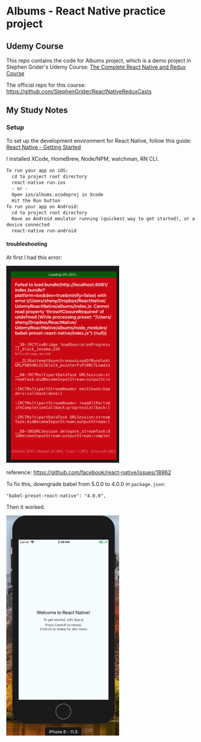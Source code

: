# Albums - React Native practice project

## Udemy Course
This repo contains the code for Albums project, which is a demo project in Stephen Grider's Udemy Course: [The Complete React Native and Redux Course](
https://www.udemy.com/the-complete-react-native-and-redux-course/learn/v4/overview)

The official repo for this course: https://github.com/StephenGrider/ReactNativeReduxCasts

## My Study Notes
### Setup
To set up the development environment for React Native, follow this guide:
[React Native - Getting Started](https://facebook.github.io/react-native/docs/getting-started.html)

I installed XCode, HomeBrew, Node/NPM, watchman, RN CLI.

```
To run your app on iOS:
  cd to project root directory
  react-native run-ios
  - or -
  Open ios/albums.xcodeproj in Xcode
  Hit the Run button
To run your app on Android:
  cd to project root directory
  Have an Android emulator running (quickest way to get started), or a device connected
  react-native run-android
```

#### troubleshooting
At first I had this error:

<img src="docs/error.png" width="300">

reference: https://github.com/facebook/react-native/issues/18962

To fix this, downgrade babel from 5.0.0 to 4.0.0 in `package.json`:
```
"babel-preset-react-native": "4.0.0",
```

Then it worked.

<img src="docs/fixed.png" width="300">
